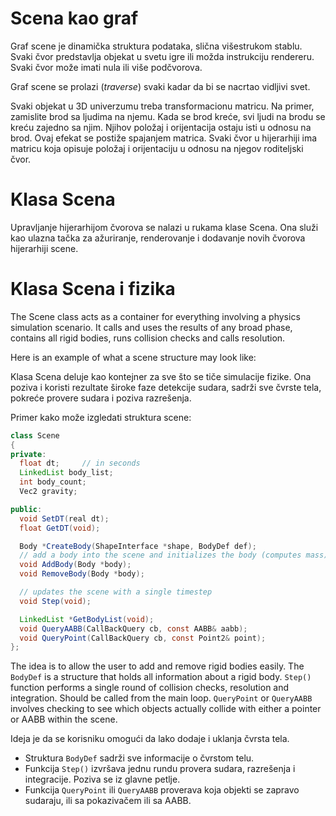 # Scena kao graf

Graf scene je dinamička struktura podataka, slična višestrukom stablu. Svaki čvor predstavlja objekat u svetu igre ili možda instrukciju rendereru. Svaki čvor može imati nula ili više podčvorova.

Graf scene se prolazi (*traverse*) svaki kadar da bi se nacrtao vidljivi svet.

Svaki objekat u 3D univerzumu treba transformacionu matricu. Na primer, zamislite brod sa ljudima na njemu. Kada se brod kreće, svi ljudi na brodu se kreću zajedno sa njim. Njihov položaj i orijentacija ostaju isti u odnosu na brod. Ovaj efekat se postiže spajanjem matrica. Svaki čvor u hijerarhiji ima matricu koja opisuje položaj i orijentaciju u odnosu na njegov roditeljski čvor.

# Klasa Scena

Upravljanje hijerarhijom čvorova se nalazi u rukama klase Scena. Ona služi kao ulazna tačka za ažuriranje, renderovanje i dodavanje novih čvorova hijerarhiji scene.

# Klasa Scena i fizika

The Scene class acts as a container for everything involving a physics simulation scenario. It calls and uses the results of any broad phase, contains all rigid bodies, runs collision checks and calls resolution.

Here is an example of what a scene structure may look like:

Klasa Scena deluje kao kontejner za sve što se tiče simulacije fizike. Ona poziva i koristi rezultate široke faze detekcije sudara, sadrži sve čvrste tela, pokreće provere sudara i poziva razrešenja.

Primer kako može izgledati struktura scene:

```java
class Scene
{
private:
  float dt;     // in seconds
  LinkedList body_list;
  int body_count;
  Vec2 gravity;

public:
  void SetDT(real dt);
  float GetDT(void);

  Body *CreateBody(ShapeInterface *shape, BodyDef def);
  // add a body into the scene and initializes the body (computes mass)
  void AddBody(Body *body);
  void RemoveBody(Body *body);

  // updates the scene with a single timestep
  void Step(void);

  LinkedList *GetBodyList(void);
  void QueryAABB(CallBackQuery cb, const AABB& aabb);
  void QueryPoint(CallBackQuery cb, const Point2& point);
};
```

The idea is to allow the user to add and remove rigid bodies easily. The `BodyDef` is a structure that holds all information about a rigid body. `Step()` function performs a single round of collision checks, resolution and integration. Should be called from the main loop. `QueryPoint` or `QueryAABB` involves checking to see which objects actually collide with either a pointer or AABB within the scene.

Ideja je da se korisniku omogući da lako dodaje i uklanja čvrsta tela. 
* Struktura `BodyDef` sadrži sve informacije o čvrstom telu. 
* Funkcija `Step()` izvršava jednu rundu provera sudara, razrešenja i integracije. Poziva se iz glavne petlje. 
* Funkcija `QueryPoint` ili `QueryAABB` proverava koja objekti se zapravo sudaraju, ili sa pokazivačem ili sa AABB.
